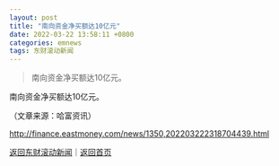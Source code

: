 ```yaml
---
layout: post
title: "南向资金净买额达10亿元"
date: 2022-03-22 13:58:11 +0800
categories: emnews
tags: 东财滚动新闻
---
```

> 南向资金净买额达10亿元。

<p>南向资金净买额达10亿元。 </p><p class="em_media">（文章来源：哈富资讯）</p>

<http://finance.eastmoney.com/news/1350,202203222318704439.html>

[返回东财滚动新闻](//finews.withounder.com/emnews/)｜[返回首页](//finews.withounder.com/)